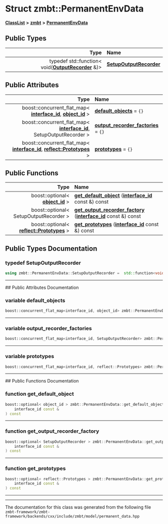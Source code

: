 

# Struct zmbt::PermanentEnvData



[**ClassList**](annotated.md) **>** [**zmbt**](namespacezmbt.md) **>** [**PermanentEnvData**](structzmbt_1_1PermanentEnvData.md)






















## Public Types

| Type | Name |
| ---: | :--- |
| typedef std::function&lt; void([**OutputRecorder**](classzmbt_1_1OutputRecorder.md) &)&gt; | [**SetupOutputRecorder**](#typedef-setupoutputrecorder)  <br> |




## Public Attributes

| Type | Name |
| ---: | :--- |
|  boost::concurrent\_flat\_map&lt; [**interface\_id**](classzmbt_1_1interface__id.md), [**object\_id**](classzmbt_1_1object__id.md) &gt; | [**default\_objects**](#variable-default_objects)   = `{}`<br> |
|  boost::concurrent\_flat\_map&lt; [**interface\_id**](classzmbt_1_1interface__id.md), SetupOutputRecorder &gt; | [**output\_recorder\_factories**](#variable-output_recorder_factories)   = `{}`<br> |
|  boost::concurrent\_flat\_map&lt; [**interface\_id**](classzmbt_1_1interface__id.md), [**reflect::Prototypes**](classzmbt_1_1reflect_1_1Prototypes.md) &gt; | [**prototypes**](#variable-prototypes)   = `{}`<br> |
















## Public Functions

| Type | Name |
| ---: | :--- |
|  boost::optional&lt; [**object\_id**](classzmbt_1_1object__id.md) &gt; | [**get\_default\_object**](#function-get_default_object) ([**interface\_id**](classzmbt_1_1interface__id.md) const &) const<br> |
|  boost::optional&lt; SetupOutputRecorder &gt; | [**get\_output\_recorder\_factory**](#function-get_output_recorder_factory) ([**interface\_id**](classzmbt_1_1interface__id.md) const &) const<br> |
|  boost::optional&lt; [**reflect::Prototypes**](classzmbt_1_1reflect_1_1Prototypes.md) &gt; | [**get\_prototypes**](#function-get_prototypes) ([**interface\_id**](classzmbt_1_1interface__id.md) const &) const<br> |




























## Public Types Documentation




### typedef SetupOutputRecorder 

```C++
using zmbt::PermanentEnvData::SetupOutputRecorder =  std::function<void(OutputRecorder&)>;
```




<hr>
## Public Attributes Documentation




### variable default\_objects 

```C++
boost::concurrent_flat_map<interface_id, object_id> zmbt::PermanentEnvData::default_objects;
```




<hr>



### variable output\_recorder\_factories 

```C++
boost::concurrent_flat_map<interface_id, SetupOutputRecorder> zmbt::PermanentEnvData::output_recorder_factories;
```




<hr>



### variable prototypes 

```C++
boost::concurrent_flat_map<interface_id, reflect::Prototypes> zmbt::PermanentEnvData::prototypes;
```




<hr>
## Public Functions Documentation




### function get\_default\_object 

```C++
boost::optional< object_id > zmbt::PermanentEnvData::get_default_object (
    interface_id const &
) const
```




<hr>



### function get\_output\_recorder\_factory 

```C++
boost::optional< SetupOutputRecorder > zmbt::PermanentEnvData::get_output_recorder_factory (
    interface_id const &
) const
```




<hr>



### function get\_prototypes 

```C++
boost::optional< reflect::Prototypes > zmbt::PermanentEnvData::get_prototypes (
    interface_id const &
) const
```




<hr>

------------------------------
The documentation for this class was generated from the following file `zmbt-framework/zmbt-framework/backends/cxx/include/zmbt/model/permanent_data.hpp`

